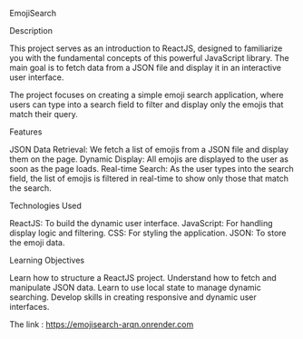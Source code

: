 EmojiSearch

Description

This project serves as an introduction to ReactJS, designed to familiarize you with the fundamental concepts of this powerful JavaScript library. The main goal is to fetch data from a JSON file and display it in an interactive user interface.

The project focuses on creating a simple emoji search application, where users can type into a search field to filter and display only the emojis that match their query.

Features

JSON Data Retrieval: We fetch a list of emojis from a JSON file and display them on the page.
Dynamic Display: All emojis are displayed to the user as soon as the page loads.
Real-time Search: As the user types into the search field, the list of emojis is filtered in real-time to show only those that match the search.

Technologies Used

ReactJS: To build the dynamic user interface.
JavaScript: For handling display logic and filtering.
CSS: For styling the application.
JSON: To store the emoji data.

Learning Objectives

Learn how to structure a ReactJS project.
Understand how to fetch and manipulate JSON data.
Learn to use local state to manage dynamic searching.
Develop skills in creating responsive and dynamic user interfaces.

The link : https://emojisearch-arqn.onrender.com
